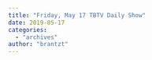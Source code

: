 ```yaml
---
title: "Friday, May 17 TBTV Daily Show"
date: 2019-05-17
categories: 
  - "archives"
author: "brantzt"
---
```



